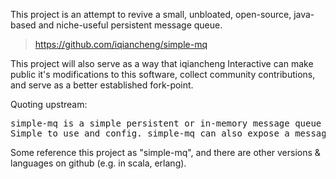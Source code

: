 
This project is an attempt to revive a small, unbloated, open-source, java-based and niche-useful persistent message queue.

> https://github.com/iqiancheng/simple-mq

This project will also serve as a way that iqiancheng Interactive can make public it's modifications to this software, collect community contributions, and serve as a better established fork-point.

Quoting upstream:
<pre>
simple-mq is a simple persistent or in-memory message queue written in Java.
Simple to use and config. simple-mq can also expose a message queue to clients on the network.
</pre>


Some reference this project as "simple-mq", and there are other versions & languages on github (e.g. in scala, erlang).
